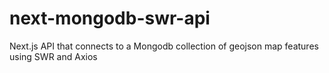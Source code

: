 # next-mongodb-swr-api
Next.js API that connects to a Mongodb collection of geojson map features using SWR and Axios
